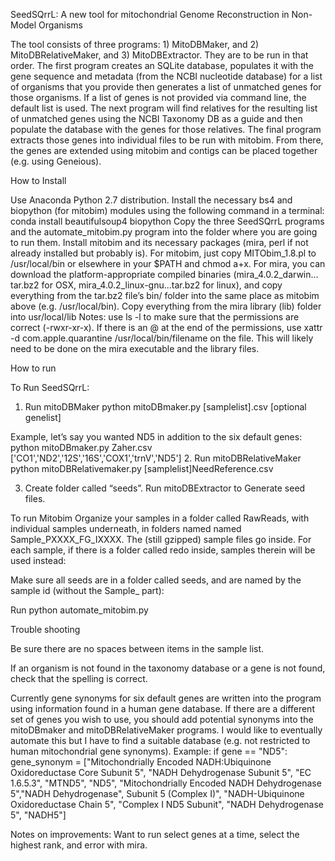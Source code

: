 SeedSQrrL: A new tool for mitochondrial Genome Reconstruction in Non-Model Organisms

The tool consists of three programs: 1) MitoDBMaker, and 2) MitoDBRelativeMaker, and 3) MitoDBExtractor. They are to be run in that order. The first program creates an SQLite database, populates it with the gene sequence and metadata (from the NCBI nucleotide database) for a list of organisms that you provide then generates a list of unmatched genes for those organisms. If a list of genes is not provided via command line, the default list is used. The next program will find relatives for the resulting list of unmatched genes using the NCBI Taxonomy DB as a guide and then populate the database with the genes for those relatives. The final program extracts those genes into individual files to be run with mitobim. From there, the genes are extended using mitobim and contigs can be placed together (e.g. using Geneious).


How to Install

Use Anaconda Python 2.7 distribution. Install the necessary bs4 and biopython (for mitobim) modules using the following command in a terminal:
conda install beautifulsoup4 biopython
Copy the three SeedSQrrL programs and the automate_mitobim.py program into the folder where you are going to run them.
Install mitobim and its necessary packages (mira, perl if not already installed but probably is). For mitobim, just copy MITObim_1.8.pl to /usr/local/bin or elsewhere in your $PATH and chmod a+x. For mira, you can download the platform-appropriate compiled binaries (mira_4.0.2_darwin…tar.bz2 for OSX, mira_4.0.2_linux-gnu...tar.bz2 for linux), and copy everything from the tar.bz2 file’s bin/ folder into the same place as mitobim above (e.g. /usr/local/bin). Copy everything from the mira library (lib) folder into usr/local/lib
Notes: use ls -l to make sure that the permissions are correct (-rwxr-xr-x). If there is an @ at the end of the permissions, use xattr -d com.apple.quarantine /usr/local/bin/filename on the file. This will likely need to be done on the mira executable and the library files.

How to run

To Run SeedSQrrL:

1. Run mitoDBMaker
python mitoDBmaker.py [samplelist].csv [optional genelist]

Example, let’s say you wanted ND5 in addition to the six default genes:
python mitoDBmaker.py Zaher.csv [\'CO1\',\'ND2\',\'12S\',\'16S\',\'COX1\',\'trnV\',\'ND5\']
2. Run mitoDBRelativeMaker
python mitoDBRelativemaker.py [samplelist]NeedReference.csv

3. Create folder called “seeds”. Run mitoDBExtractor to Generate seed files.






To run Mitobim
Organize your samples in a folder called RawReads, with individual samples underneath, in folders named named Sample_PXXXX_FG_IXXXX. The (still gzipped) sample files go inside. For each sample, if there is a folder called redo inside, samples therein will be used instead:

Make sure all seeds are in a folder called seeds, and are named by the sample id (without the Sample_ part):

Run python automate_mitobim.py







Trouble shooting

Be sure there are no spaces between items in the sample list.

If an organism is not found in the taxonomy database or a gene is not found, check that the spelling is correct.

Currently gene synonyms for six default genes are written into the program using information found in a human gene database. If there are a different set of genes you wish to use, you should add potential synonyms into the mitoDBmaker and mitoDBRelativeMaker programs. I would like to eventually automate this but I have to find a suitable database (e.g. not restricted to human mitochondrial gene synonyms).
Example:
if gene == "ND5":
gene_synonym = ["Mitochondrially Encoded NADH:Ubiquinone Oxidoreductase Core Subunit 5", "NADH Dehydrogenase Subunit 5", "EC 1.6.5.3", "MTND5", "ND5", "Mitochondrially Encoded NADH Dehydrogenase 5","NADH Dehydrogenase", Subunit 5 (Complex I)", "NADH-Ubiquinone Oxidoreductase Chain 5", "Complex I ND5 Subunit", "NADH Dehydrogenase 5", "NADH5"]


Notes on improvements:
Want to run select genes at a time, select the highest rank, and error with mira.